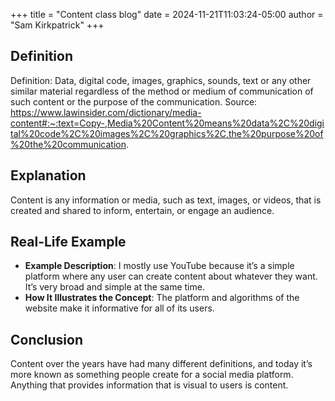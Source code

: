 +++
title =  "Content class blog"
date = 2024-11-21T11:03:24-05:00
author = "Sam Kirkpatrick"
+++

## Definition

Definition: Data, digital code, images, graphics, sounds, text or any other similar material regardless of the method or medium of communication of such content or the purpose of the communication. Source: https://www.lawinsider.com/dictionary/media-content#:~:text=Copy-,Media%20Content%20means%20data%2C%20digital%20code%2C%20images%2C%20graphics%2C,the%20purpose%20of%20the%20communication.

## Explanation

Content is any information or media, such as text, images, or videos, that is created and shared to inform, entertain, or engage an audience. 

## Real-Life Example

- **Example Description**: I mostly use YouTube because it’s a simple platform where any user can create content about whatever they want. It’s very broad and simple at the same time. 
- **How It Illustrates the Concept**: The platform and algorithms of the website make it informative for all of its users. 

## Conclusion

Content over the years have had many different definitions, and today it’s more known as something people create for a social media platform. Anything that provides information that is visual to users is content. 

